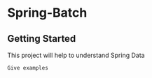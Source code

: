 # Spring-Batch

## Getting Started

This project will help to understand Spring Data
```
Give examples
```

